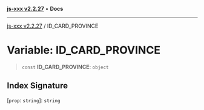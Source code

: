 [**js-xxx v2.2.27**](../README.md) • **Docs**

***

[js-xxx v2.2.27](../README.md) / ID\_CARD\_PROVINCE

# Variable: ID\_CARD\_PROVINCE

> `const` **ID\_CARD\_PROVINCE**: `object`

## Index Signature

 \[`prop`: `string`\]: `string`
